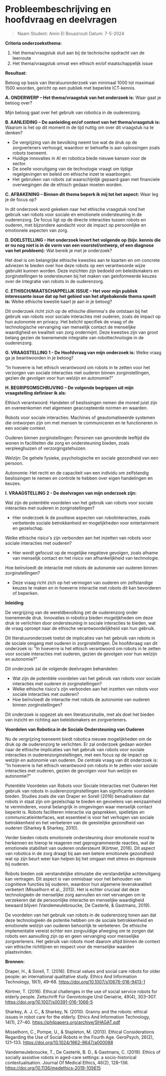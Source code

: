 # Probleembeschrijving en hoofdvraag en deelvragen

> Naam Student: Amin El Bouazrouti Datum: 7-5-2024

**Criteria onderzoeksthema:**

1. Het thema/vraagstuk sluit aan bij de technische opdracht van de leerroute
2. Het thema/vraagstuk omvat een ethisch en/of maatschappelijk issue

**Resultaat:**

Betoog op basis van literatuuronderzoek van minimaal 1000 tot maximaal 1500 woorden, gericht op een publiek met beperkte ICT-kennis.

**A. ONDERWERP – Het thema/vraagstuk van het onderzoek is:**
Waar gaat je betoog over?

Mijn betoog gaat over het gebruik van robotica in de ouderenzorg.

**B. AANLEIDING – De aanleiding en/of context van het thema/vraagstuk is:**
Waarom is het op dit moment in de tijd nuttig om over dit vraagstuk na te denken?

- De vergrijzing van de bevolking neemt toe wat de druk op de zorgverleners verhoogd, waardoor er behoefte is aan oplossingen zoals robots toeneemt.
- Huidige innovaties in AI en robotica biede nieuwe kansen voor de sector.
- De snelle vooruitgang van de technologie vraagt om tijdige regelgevingen en beleid om ethische inzet te waarborgen.
- Het gebruiken van robots zal waarschijnlijk gepaard gaan met financiele overwegingen die de ethisch gedaan moeten worden.

**C. AFBAKENING – Binnen dit thema beperk ik mij tot het aspect:**
Waar leg je de focus op?

In dit onderzoek word gekeken naar het ethische vraagstuk rond het gebruik van robots voor sociale en emotionele ondersteuning in de ouderenzorg. De focus ligt op de directe interacties tussen robots en ouderen, met bijzondere aandacht voor de impact op persoonlijke en emotionele aspecten van zorg. 

**D. DOELSTELLING – Het onderzoek levert het volgende op (bijv. kennis die er nu nog niet is in de vorm van een voorstel/ontwerp, of een diagnose van het probleem):**
Wat bereik je met je onderzoek?

Het doel is om belangrijke ethische kwesties aan te kaarten en om concrete adviezen te bieden over hoe deze robots op een verantwoorde wijze gebruikt kunnen worden. Deze inzichten zijn bedoeld om beleidsmakers en zorginstellingen te ondersteunen bij het maken van geinformeerde keuzes over de integratie van robots in de ouderenzorg.

**C. ETHISCH/MAATSCHAPPELIJK ISSUE – Het voor mijn publiek interessante issue dat op het gebied van het afgebakende thema speelt is:**
Welke ethische kwestie kaart je aan in je betoog?

Dit onderzoek richt zich op de ethische dilemma's die ontstaan bij het gebruik van robots voor sociale interacties met ouderen, zoals de impact op hun autonomie en privacy. Het belicht specifiek de vraag of de technologische vervanging van menselijk contact de menselijke waardigheid en kwaliteit van zorg ondermijnt. Deze kwesties zijn van groot belang gezien de toenemende integratie van robottechnologie in de ouderenzorg.

**G. VRAAGSTELLING 1 - De Hoofdvraag van mijn onderzoek is:**
Welke vraag ga je beantwoorden in je betoog?

"In hoeverre is het ethisch verantwoord om robots in te zetten voor het verzorgen van sociale interacties met ouderen binnen zorginstellingen, gezien de gevolgen voor hun welzijn en autonomie?"

**H. BEGRIPSOMSCHRIJVING – De volgende begrippen uit mijn vraagstelling definieer ik als:**

Ethisch verantwoord: Handelen of beslissingen nemen die moreel juist zijn en overeenkomen met algemeen geaccepteerde normen en waarden.

Robots voor sociale interacties: Machines of geautomatiseerde systemen die ontworpen zijn om met mensen te communiceren en te functioneren in een sociale context.

Ouderen binnen zorginstellingen: Personen van gevorderde leeftijd die wonen in faciliteiten die zorg en ondersteuning bieden, zoals verpleeghuizen of verzorgingstehuizen.

Welzijn: De gehele fysieke, psychologische en sociale gezondheid van een persoon.

Autonomie: Het recht en de capaciteit van een individu om zelfstandig beslissingen te nemen en controle te hebben over eigen handelingen en keuzes.

**I. VRAAGSTELLING 2 - De deelvragen van mijn onderzoek zijn:**

Wat zijn de potentiële voordelen van het gebruik van robots voor sociale interacties met ouderen in zorginstellingen?
 - Hier onderzoek ik de positieve aspecten van robotinteracties, zoals verbeterde sociale betrokkenheid en mogelijkheden voor entertainment en gezelschap.

Welke ethische risico's zijn verbonden aan het inzetten van robots voor sociale interacties met ouderen?
 - Hier wordt gefocust op de mogelijke negatieve gevolgen, zoals afname van menselijk contact en het risico van afhankelijkheid van technologie.

Hoe beïnvloedt de interactie met robots de autonomie van ouderen binnen zorginstellingen?
 - Deze vraag richt zich op het vermogen van ouderen om zelfstandige keuzes te maken en in hoeverre interactie met robots dit kan bevorderen of beperken.
  

  
**Inleiding**

De vergrijzing van de wereldbevolking zet de ouderenzorg onder toenemende druk. Innovaties in robotica bieden mogelijkheden om deze druk te verlichten door ondersteuning in sociale interacties te bieden, wat de vraag oproept naar de ethische verantwoordelijkheid van hun gebruik.

Dit literatuuronderzoek toetst de implicaties van het gebruik van robots in de sociale omgang met ouderen in zorginstellingen. De hoofdvraag van dit onderzoek is: "In hoeverre is het ethisch verantwoord om robots in te zetten voor sociale interacties met ouderen, gezien de gevolgen voor hun welzijn en autonomie?"

Dit onderzoek zal de volgende deelvragen behandelen:
 - Wat zijn de potentiële voordelen van het gebruik van robots voor sociale interacties met ouderen in zorginstellingen?
 - Welke ethische risico's zijn verbonden aan het inzetten van robots voor sociale interacties met ouderen?
 - Hoe beïnvloedt de interactie met robots de autonomie van ouderen binnen zorginstellingen?

Dit onderzoek is opgezet als een literatuurstudie, met als doel het bieden van inzicht en richting aan beleidsmakers en zorgverleners.

**Voordelen van Robotica in de Sociale Ondersteuning van Ouderen**

Nu de vergrijzing toeneemt biedt robotica nieuwe mogelijkheden om de druk op de ouderenzorg te verlichten. Er zal onderzoek gedaan worden naar de ethische implicaties van het gebruik van robots voor sociale interacties in ouderenzorginstellingen, met een focus op de impact op welzijn en autonomie van ouderen. De centrale vraag van dit onderzoek is: "In hoeverre is het ethisch verantwoord om robots in te zetten voor sociale interacties met ouderen, gezien de gevolgen voor hun welzijn en autonomie?"

Potentiële Voordelen van Robots voor Sociale Interacties met Ouderen
Het gebruik van robots in ouderenzorginstellingen kan significante voordelen bieden. Studies zoals die van Draper en Sorell (2016) benadrukken dat robots in staat zijn om gezelschap te bieden en gevoelens van eenzaamheid te verminderen, vooral belangrijk in omgevingen waar menselijk contact beperkt is. Robots faciliteren interactie via gesprekken, spelletjes en communicatieinterfaces, wat essentieel is voor het verhogen van sociale betrokkenheid en het verbeteren van de geestelijke gezondheid van ouderen (Sharkey & Sharkey, 2010).

Verder bieden robots emotionele ondersteuning door emotionele nood te herkennen en hierop te reageren met geprogrammeerde reacties, wat de emotionele stabiliteit van ouderen ondersteunt (Körtner, 2016). Dit aspect van robotica in de zorg draagt bij aan een betere emotionele gezondheid wat op zijn beurt weer kan helpen bij het omgaan met stress en depressie bij ouderen.

Robots bieden ook verstandelijke stimulatie die verstandelijke achteruitgang kan vertragen. Dit aspect is van onmisbaar voor het behouden van cognitieve functies bij ouderen, waardoor hun algemene levenskwaliteit verbetert (Misselhorn et al., 2013). Het is echter cruciaal dat deze technologieën de menselijke zorg aanvullen en niet vervangen om te verzekeren dat de persoonlijke interactie en menselijke waardigheid bewaard blijven (Vandemeulebroucke, De Casterlé, & Gastmans, 2019).

De voordelen van het gebruik van robots in de ouderenzorg tonen aan dat deze technologieën de potentie hebben om de sociale betrokkenheid en emotionele welzijn van ouderen behoorlijk te verbeteren. De ethische implementatie vereist echter een zorgvuldige afweging om te zorgen dat robots een aanvulling zijn op en geen vervanging voor menselijke zorgverleners. Het gebruik van robots moet daarom altijd binnen de context van ethische richtlijnen en respect voor de menselijke waarden plaatsvinden.

**Bronnen:**

Draper, H., & Sorell, T. (2016). Ethical values and social care robots for older people: an international qualitative study. Ethics And Information Technology, 19(1), 49–68. https://doi.org/10.1007/s10676-016-9413-1

Körtner, T. (2016). Ethical challenges in the use of social service robots for elderly people. Zeitschrift Für Gerontologie Und Geriatrie, 49(4), 303–307. https://doi.org/10.1007/s00391-016-1066-5

Sharkey, A. J. C., & Sharkey, N. (2010). Granny and the robots: ethical issues in robot care for the elderly. Ethics And Information Technology, 14(1), 27–40. https://philpapers.org/archive/SHAGAT.pdf

Misselhorn, C., Pompe, U., & Stapleton, M. (2013). Ethical Considerations Regarding the Use of Social Robots in the Fourth Age. GeroPsych, 26(2), 121–133. https://doi.org/10.1024/1662-9647/a000088

Vandemeulebroucke, T., De Casterlé, B. D., & Gastmans, C. (2019). Ethics of socially assistive robots in aged-care settings: a socio-historical contextualisation. Journal Of Medical Ethics, 46(2), 128–136. https://doi.org/10.1136/medethics-2019-105615